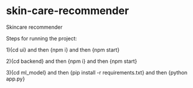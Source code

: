 # skin-care-recommender

Skincare recommender

Steps for running the project:

1){cd ui} and then {npm i} and then {npm start}

2){cd backend} and then {npm i} and then {npm start}

3){cd ml_model} and then {pip install -r requirements.txt} and then {python app.py}
